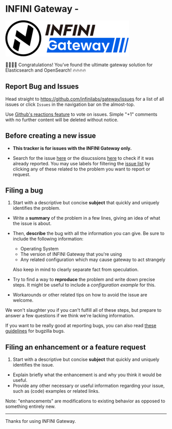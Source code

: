 # INFINI Gateway -

![](https://raw.githubusercontent.com/infinilabs/gateway/refs/heads/main/docs/static/img/logo-en.svg)

🎉🎉🎉🎉 Congratulations! You’ve found the ultimate gateway solution for Elasticsearch and OpenSearch! 🔥🔥🔥🔥


## Report Bug and Issues

Head straight to https://github.com/infinilabs/gateway/issues for a list of all issues or click `Issues` in the navigation bar on the almost-top.

Use [Github's reactions feature](https://github.com/blog/2119-add-reactions-to-pull-requests-issues-and-comments) to vote on issues. Simple "+1" comments with no further content will be deleted without notice.

## Before creating a new issue

* **This tracker is for issues with the INFINI Gateway only.**

* Search for the issue [here](https://github.com/infinilabs/gateway/search?q=&type=Issues) or the disucssions [here](https://github.com/infinilabs/gateway/discussions) to check if it was already reported. You may use labels for filtering the [issue list](https://github.com/infinilabs/gateway/issues) by clicking any of these related to the problem you want to report or request.

## Filing a bug

1.  Start with a descriptive but concise **subject** that quickly and uniquely identifies the problem.
*   Write a **summary** of the problem in a few lines, giving an idea of what the issue is about.
*   Then, **describe** the bug with all the information you can give.
    Be sure to include the following information:
    * Operating System
    * The version of INFINI Gateway that you're using
    * Any related configuration which may cause gateway to act strangely

    Also keep in mind to clearly separate fact from speculation.
*   Try to find a way to **reproduce** the problem and write down precise steps. It might be useful to include a *configuration example* for this.
*   Workarounds or other related tips on how to avoid the issue are welcome.

We won't slaughter you if you can't fulfill all of these steps, but prepare to answer a few questions if we think we're lacking information.

If you want to be really good at reporting bugs, you can also read [these guidelines](https://landfill.bugzilla.org/bugzilla-5.0-branch/page.cgi?id=bug-writing.html) for bugzilla bugs.

## Filing an enhancement or a feature request

1.  Start with a descriptive but concise **subject** that quickly and uniquely identifies the issue.
*   Explain briefly what the enhancement is and why you think it would be useful.
*   Provide any other necessary or useful information regarding your issue, such as (code) examples or related links.

Note: "enhancements" are modifications to existing behavior as opposed to something entirely new.

---

Thanks for using INFINI Gateway.
